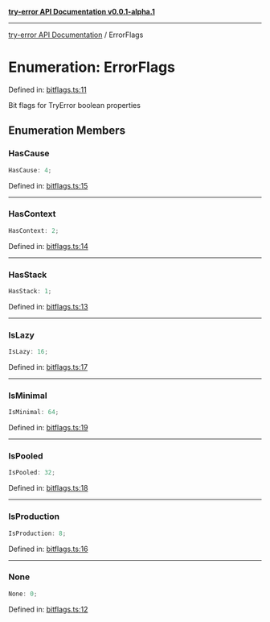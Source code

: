 [**try-error API Documentation v0.0.1-alpha.1**](../index.md)

***

[try-error API Documentation](../index.md) / ErrorFlags

# Enumeration: ErrorFlags

Defined in: [bitflags.ts:11](https://github.com/oconnorjohnson/try-error/blob/e3ae0308069a4fba073f4543d527ad76373db795/src/bitflags.ts#L11)

Bit flags for TryError boolean properties

## Enumeration Members

### HasCause

```ts
HasCause: 4;
```

Defined in: [bitflags.ts:15](https://github.com/oconnorjohnson/try-error/blob/e3ae0308069a4fba073f4543d527ad76373db795/src/bitflags.ts#L15)

***

### HasContext

```ts
HasContext: 2;
```

Defined in: [bitflags.ts:14](https://github.com/oconnorjohnson/try-error/blob/e3ae0308069a4fba073f4543d527ad76373db795/src/bitflags.ts#L14)

***

### HasStack

```ts
HasStack: 1;
```

Defined in: [bitflags.ts:13](https://github.com/oconnorjohnson/try-error/blob/e3ae0308069a4fba073f4543d527ad76373db795/src/bitflags.ts#L13)

***

### IsLazy

```ts
IsLazy: 16;
```

Defined in: [bitflags.ts:17](https://github.com/oconnorjohnson/try-error/blob/e3ae0308069a4fba073f4543d527ad76373db795/src/bitflags.ts#L17)

***

### IsMinimal

```ts
IsMinimal: 64;
```

Defined in: [bitflags.ts:19](https://github.com/oconnorjohnson/try-error/blob/e3ae0308069a4fba073f4543d527ad76373db795/src/bitflags.ts#L19)

***

### IsPooled

```ts
IsPooled: 32;
```

Defined in: [bitflags.ts:18](https://github.com/oconnorjohnson/try-error/blob/e3ae0308069a4fba073f4543d527ad76373db795/src/bitflags.ts#L18)

***

### IsProduction

```ts
IsProduction: 8;
```

Defined in: [bitflags.ts:16](https://github.com/oconnorjohnson/try-error/blob/e3ae0308069a4fba073f4543d527ad76373db795/src/bitflags.ts#L16)

***

### None

```ts
None: 0;
```

Defined in: [bitflags.ts:12](https://github.com/oconnorjohnson/try-error/blob/e3ae0308069a4fba073f4543d527ad76373db795/src/bitflags.ts#L12)
